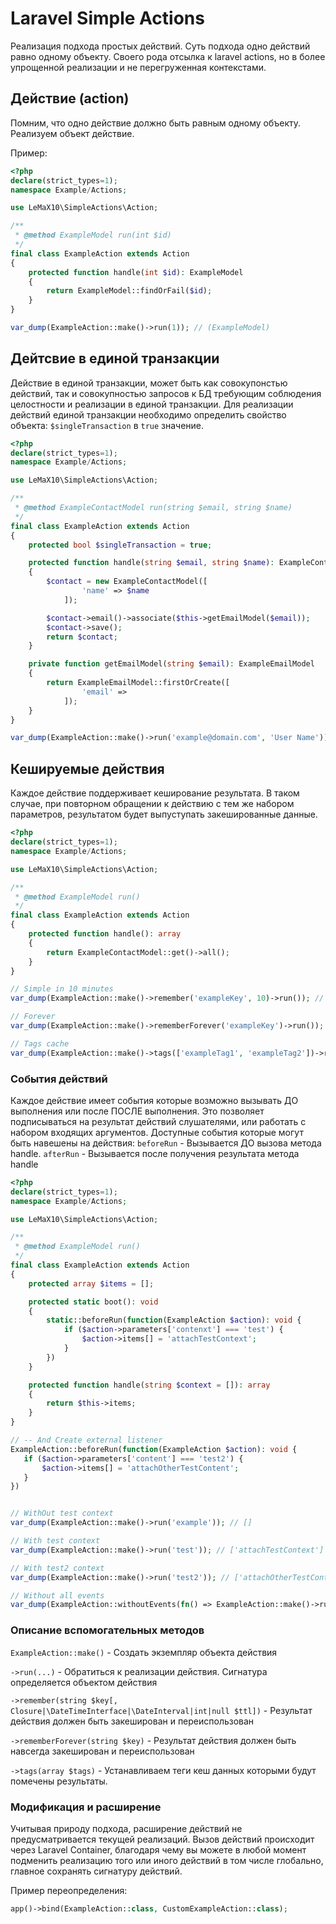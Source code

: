 # Laravel Simple Actions

Реализация подхода простых действий.
Суть подхода одно действий равно одному объекту. Своего рода отсылка к laravel actions, но в более упрощенной реализации и не перегруженная контекстами.

## Действие (action)

Помним, что одно действие должно быть равным одному объекту. Реализуем объект действие.

Пример:
```php
<?php
declare(strict_types=1);
namespace Example/Actions;

use LeMaX10\SimpleActions\Action;

/**
 * @method ExampleModel run(int $id)
 */
final class ExampleAction extends Action
{
    protected function handle(int $id): ExampleModel
    {
        return ExampleModel::findOrFail($id);
    }
}

var_dump(ExampleAction::make()->run(1)); // (ExampleModel)
```

## Дейтсвие в единой транзакции

Действие в единой транзакции, может быть как совокупонстью действий, так и совокупностью запросов к БД требующим соблюдения целостности и реализации в единой транзакции.
Для реализации действий единой транзакции необходимо определить свойство объекта: `$singleTransaction` в `true` значение.

```php
<?php
declare(strict_types=1);
namespace Example/Actions;

use LeMaX10\SimpleActions\Action;

/**
 * @method ExampleContactModel run(string $email, string $name)
 */
final class ExampleAction extends Action
{
    protected bool $singleTransaction = true;

    protected function handle(string $email, string $name): ExampleContactModel
    {
        $contact = new ExampleContactModel([
                'name' => $name
            ]);

        $contact->email()->associate($this->getEmailModel($email));
        $contact->save();
        return $contact;
    }

    private function getEmailModel(string $email): ExampleEmailModel
    {
        return ExampleEmailModel::firstOrCreate([
                'email' =>
            ]);
    }
}

var_dump(ExampleAction::make()->run('example@domain.com', 'User Name')); // (ExampleContactModel) ['name' => 'User Name', 'email' => (ExampleEmailModel) ['email' => 'example@domain.com']]
```

## Кешируемые действия
Каждое действие поддерживает кеширование результата. В таком случае, при повторном обращении к действию с тем же набором параметров, результатом будет выпуступать закешированные данные.

```php
<?php
declare(strict_types=1);
namespace Example/Actions;

use LeMaX10\SimpleActions\Action;

/**
 * @method ExampleModel run()
 */
final class ExampleAction extends Action
{
    protected function handle(): array
    {
        return ExampleContactModel::get()->all();
    }
}

// Simple in 10 minutes
var_dump(ExampleAction::make()->remember('exampleKey', 10)->run()); // ['1', '2', 3']

// Forever
var_dump(ExampleAction::make()->rememberForever('exampleKey')->run()); // ['1', '2', 3']

// Tags cache
var_dump(ExampleAction::make()->tags(['exampleTag1', 'exampleTag2'])->remember('exampleKey')->run()); // ['1', '2', 3']
```

### События действий
Каждое действие имеет события которые возможно вызывать ДО выполнения или после ПОСЛЕ выполнения. Это позволяет подписываться на результат действий слушателями, или работать с набором входящих аргументов.
Доступные события которые могут быть навешены на действия:
`beforeRun` - Вызывается ДО вызова метода handle.
`afterRun` - Вызывается после получения результата метода handle


```php
<?php
declare(strict_types=1);
namespace Example/Actions;

use LeMaX10\SimpleActions\Action;

/**
 * @method ExampleModel run()
 */
final class ExampleAction extends Action
{
    protected array $items = [];

    protected static boot(): void
    {
        static::beforeRun(function(ExampleAction $action): void {
            if ($action->parameters['contenxt'] === 'test') {
                $action->items[] = 'attachTestContext';
            }
        })
    }

    protected function handle(string $context = []): array
    {
        return $this->items;
    }
}

// -- And Create external listener
ExampleAction::beforeRun(function(ExampleAction $action): void {
   if ($action->parameters['content'] === 'test2') {
       $action->items[] = 'attachOtherTestContent';
   }
})


// WithOut test context
var_dump(ExampleAction::make()->run('example')); // []

// With test context
var_dump(ExampleAction::make()->run('test')); // ['attachTestContext']

// With test2 context
var_dump(ExampleAction::make()->run('test2')); // ['attachOtherTestContent']

// Without all events
var_dump(ExampleAction::withoutEvents(fn() => ExampleAction::make()->run('test2'))) // []
```

### Описание вспомогательных методов
`ExampleAction::make()` - Создать экземпляр объекта действия

`->run(...)` - Обратиться к реализации действия. Сигнатура определяется объектом действия

`->remember(string $key[, Closure|\DateTimeInterface|\DateInterval|int|null $ttl])` - Результат действия должен быть закеширован и переиспользован

`->rememberForever(string $key)` - Результат действия должен быть навсегда закеширован и переиспользован

`->tags(array $tags)` - Устанавливаем теги кеш данных которыми будут помечены результаты.

### Модификация и расширение
Учитывая природу подхода, расширение действий не предусматривается текущей реализаций.
Вызов действий происходит через Laravel Container, благодаря чему вы можете в любой момент подменить реализацию того или иного действий в том числе глобально, главное сохранять сигнатуру действий.

Пример переопределения:
```php
app()->bind(ExampleAction::class, CustomExampleAction::class);
```
